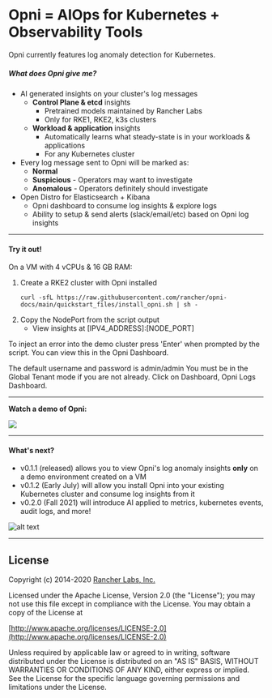 # Opni = AIOps for Kubernetes + Observability Tools

Opni currently features log anomaly detection for Kubernetes.

##### What does Opni give me?
* AI generated insights on your cluster's log messages
  * **Control Plane & etcd** insights
    * Pretrained models maintained by Rancher Labs
    * Only for RKE1, RKE2, k3s clusters
  * **Workload & application** insights
    * Automatically learns what steady-state is in your workloads & applications
    * For any Kubernetes cluster  
* Every log message sent to Opni will be marked as:
  * **Normal**
  * **Suspicious** - Operators may want to investigate
  * **Anomalous** - Operators definitely should investigate  
* Open Distro for Elasticsearch + Kibana 
  * Opni dashboard to consume log insights & explore logs 
  * Ability to setup & send alerts (slack/email/etc) based on Opni log insights

----
#### Try it out!
On a VM with 4 vCPUs & 16 GB RAM:
1. Create a RKE2 cluster with Opni installed
    ```
    curl -sfL https://raw.githubusercontent.com/rancher/opni-docs/main/quickstart_files/install_opni.sh | sh -
    ```
2. Copy the NodePort from the script output
    * View insights at [IPV4_ADDRESS]:[NODE_PORT]

To inject an error into the demo cluster press 'Enter' when prompted by the script.  You can view this in the Opni Dashboard.

The default username and password is admin/admin You must be in the Global Tenant mode if you are not already. Click on Dashboard, Opni Logs Dashboard.
 
----

**Watch a demo of Opni:**

[![](https://opni-public.s3.us-east-2.amazonaws.com/opni_youtube_gh.png)](https://youtu.be/DQVBwMaO_o0)
____
#### What's next?

 * v0.1.1 (released) allows you to view Opni's log anomaly insights **only** on a demo environment created on a VM
 * v0.1.2 (Early July) will allow you install Opni into your existing Kubernetes cluster and consume log insights from it
 * v0.2.0 (Fall 2021) will introduce AI applied to metrics, kubernetes events, audit logs, and more! 


![alt text](https://opni-public.s3.us-east-2.amazonaws.com/Opni-user-scenarios.png)

----


## License

Copyright (c) 2014-2020 [Rancher Labs, Inc.](http://rancher.com)

Licensed under the Apache License, Version 2.0 (the "License");
you may not use this file except in compliance with the License.
You may obtain a copy of the License at

[http://www.apache.org/licenses/LICENSE-2.0](http://www.apache.org/licenses/LICENSE-2.0)

Unless required by applicable law or agreed to in writing, software
distributed under the License is distributed on an "AS IS" BASIS,
WITHOUT WARRANTIES OR CONDITIONS OF ANY KIND, either express or implied.
See the License for the specific language governing permissions and
limitations under the License.

